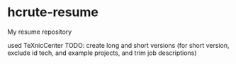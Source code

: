 # hcrute-resume
My resume repository

used TeXnicCenter
TODO: create long and short versions (for short version, exclude id tech, and example projects, and trim job descriptions)
